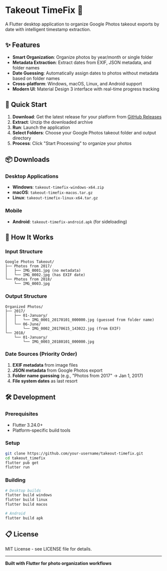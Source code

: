 # Takeout TimeFix 📸

A Flutter desktop application to organize Google Photos takeout exports by date with intelligent timestamp extraction.

## ✨ Features

- **Smart Organization**: Organize photos by year/month or single folder
- **Metadata Extraction**: Extract dates from EXIF, JSON metadata, and folder names
- **Date Guessing**: Automatically assign dates to photos without metadata based on folder names
- **Cross-platform**: Windows, macOS, Linux, and Android support
- **Modern UI**: Material Design 3 interface with real-time progress tracking

## 🚀 Quick Start

1. **Download**: Get the latest release for your platform from [GitHub Releases](https://github.com/your-username/takeout-timefix/releases)
2. **Extract**: Unzip the downloaded archive
3. **Run**: Launch the application
4. **Select Folders**: Choose your Google Photos takeout folder and output directory
5. **Process**: Click "Start Processing" to organize your photos

## 📦 Downloads

### Desktop Applications
- **Windows**: `takeout-timefix-windows-x64.zip`
- **macOS**: `takeout-timefix-macos.tar.gz`
- **Linux**: `takeout-timefix-linux-x64.tar.gz`

### Mobile
- **Android**: `takeout-timefix-android.apk` (for sideloading)

## 🔧 How It Works

### Input Structure
```
Google Photos Takeout/
├── Photos from 2017/
│   ├── IMG_0001.jpg (no metadata)
│   └── IMG_0002.jpg (has EXIF date)
└── Photos from 2018/
    └── IMG_0003.jpg
```

### Output Structure
```
Organized Photos/
├── 2017/
│   ├── 01-January/
│   │   └── IMG_0001_20170101_000000.jpg (guessed from folder name)
│   └── 06-June/
│       └── IMG_0002_20170615_143022.jpg (from EXIF)
└── 2018/
    └── 01-January/
        └── IMG_0003_20180101_000000.jpg
```

### Date Sources (Priority Order)
1. **EXIF metadata** from image files
2. **JSON metadata** from Google Photos export
3. **Folder name guessing** (e.g., "Photos from 2017" → Jan 1, 2017)
4. **File system dates** as last resort

## 🛠️ Development

### Prerequisites
- Flutter 3.24.0+
- Platform-specific build tools

### Setup
```bash
git clone https://github.com/your-username/takeout-timefix.git
cd takeout_timefix
flutter pub get
flutter run
```

### Building
```bash
# Desktop builds
flutter build windows
flutter build linux
flutter build macos

# Android
flutter build apk
```

## 📋 License

MIT License - see LICENSE file for details.

---

**Built with Flutter for photo organization workflows**
